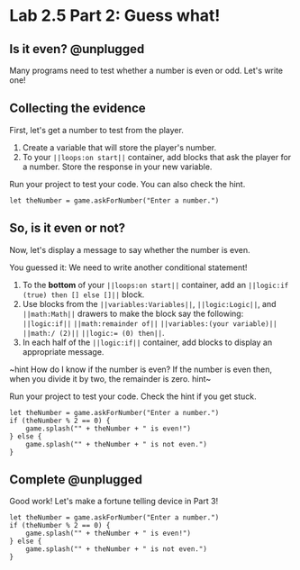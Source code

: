 # Lab 2.5 Part 2: Guess what!

## Is it even? @unplugged

Many programs need to test whether a number is even or odd. Let's write one!

## Collecting the evidence

First, let's get a number to test from the player.

1.   Create a variable that will store the player's number.
1.   To your ``||loops:on start||`` container,
     add blocks that ask the player for a number.
     Store the response in your new variable.

Run your project to test your code. You can also check the hint.

```blocks
let theNumber = game.askForNumber("Enter a number.")
```

## So, is it even or not?

Now, let's display a message to say whether the number is even.

You guessed it: We need to write another conditional statement!

1.   To the **bottom** of your ``||loops:on start||`` container,
     add an ``||logic:if (true) then [] else []||`` block.
1.   Use blocks from the ``||variables:Variables||``, ``||logic:Logic||``,
     and ``||math:Math||`` drawers to make the block say the following:
     ``||logic:if||`` ``||math:remainder of||``
     ``||variables:(your variable)||`` ``||math:/ (2)||``
     ``||logic:= (0) then||``.
1.  In each half of the ``||logic:if||`` container, add blocks to display
    an appropriate message.

~hint How do I know if the number is even?
If the number is even then, when you divide it by two, the remainder is zero.
hint~

Run your project to test your code. Check the hint if you get stuck.

```blocks
let theNumber = game.askForNumber("Enter a number.")
if (theNumber % 2 == 0) {
    game.splash("" + theNumber + " is even!")
} else {
    game.splash("" + theNumber + " is not even.")
}
```

## Complete @unplugged

Good work! Let's make a fortune telling device in Part 3!

```ghost
let theNumber = game.askForNumber("Enter a number.")
if (theNumber % 2 == 0) {
    game.splash("" + theNumber + " is even!")
} else {
    game.splash("" + theNumber + " is not even.")
}
```

